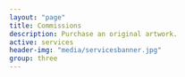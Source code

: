 ```yaml
---
layout: "page"
title: Commissions
description: Purchase an original artwork.
active: services
header-img: "media/servicesbanner.jpg"
group: three
---
```

